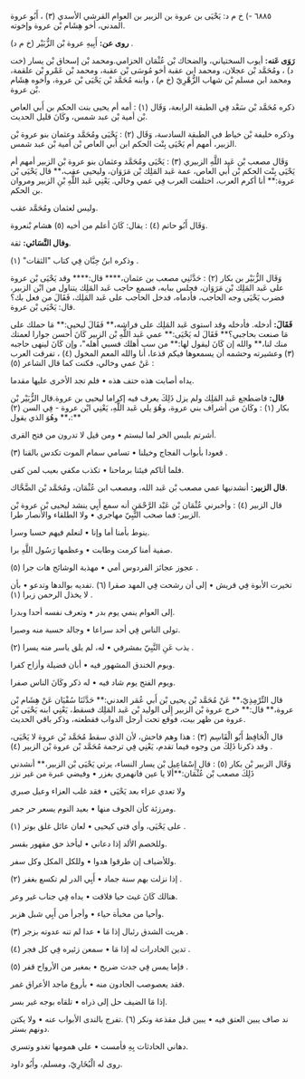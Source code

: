 ٦٨٨٥ -) خ م د: يَحْيَى بن عروة بن الزبير بن العوام القرشي الأسدي (٣) ، أَبُو عروة المدني، أخو هِشَام بْن عروة وإخوته.

**روى عن:** أَبِيهِ عروة بْن الزُّبَيْر (خ م د) .

**رَوَى عَنه:** أيوب السختياني، والضحاك بْن عُثْمَان الحزامي.ومحمد بْن إسحاق بْن يسار (خت د) ، ومُحَمَّد بْن عجلان، ومحمد ابن عقبة أخو مُوسَى بْن عقبة، ومحمد بْن عَمْرو بْن علقمة، ومحمد ابن مسلم بْن شهاب الزُّهْرِيّ (خ م) ، وابنه مُحَمَّد بْن يَحْيَى بْن عروة، وأخوه هِشَام بْن عروة.

ذكره مُحَمَّد بْن سَعْد فِي الطبقة الرابعة، وَقَال (١) : أمه أم يحيى بنت الحكم بن أَبي العاص بْن أمية بْن عبد شمس، وكَانَ قليل الحديث.

وذكره خليفة بْن خياط في الطبقة السادسة، وَقَال (٢) : يَحْيَى ومُحَمَّد وعثمان بنو عروة بْن الزبير، أمهم أم يَحْيَى بِنْت الحكم ابن أَبي العاص بْن أمية بْن عبد شمس.

وَقَال مصعب بْن عَبد اللَّهِ الزبيري (٣) : يَحْيَى ومُحَمَّد وعثمان بنو عروة بْن الزبير أمهم أم يَحْيَى بِنْت الحكم بْن أَبي العاص، عمة عَبد المَلِك بْن مَرَوَان، وليحيى عقب،** قال يَحْيَى بْن عروة:** أنا أكرم العرب، اختلفت العرب فِي عمي وخالي. يَعْنِي عَبد اللَّهِ بْنِ الزبير ومروان بن الحكم.

وليس لعثمان ومُحَمَّد عقب.

وَقَال أَبُو حاتم (٤) : يقال: كَانَ أعلم من أخيه (٥) هشام بْنعروة.

**وفال النَّسَائي:** ثقة.

وذكره ابنُ حِبَّان فِي كتاب "الثقات" (١) .

وَقَال الزُّبَيْر بن بكار (٢) : حَدَّثَنِي مصعب بن عثمان،**** قال:**** وقد يَحْيَى بْن عروة على عَبد المَلِك بْن مَرَوَان، فجلس ببابه، فسمع حاجب عَبد المَلِك يتناول من ابْن الزبير، فضرب يَحْيَى وجه الحاجب، فأدماه، فدخل الحاجب على عَبد المَلِك، فَقَالَ من فعل بك؟ قال: يَحْيَى بْن عروة.

**فَقَالَ:** أدخله. فأدخله وقد استوى عَبد المَلِك على فراشه،** فَقَالَ ليحيى:** مَا حملك على مَا صنعت بحاجبي؟** فَقَالَ له يَحْيَى:** عمي عَبد اللَّهِ بْن الزبير كَانَ أحسن جوارا لعمتك منك لنا،** والله إن كَانَ ليقول لها:** من سب أهلك فسبي أهله"، وإن كَانَ لينهى حاجبه (٣) وعشيرته وحشمه أن يسمعوها فيكم قذعا، أنا والله المعم المخول (٤) ، تفرقت العرب عَنْ عمي وخالي، فكنت كما قال الشاعر (٥) :

يداه أصابت هذه حتف هذه • فلم تجد الأخرى عليها مقدما.

**قال:** فاضطجع عَبد المَلِك ولم يزل ذَلِكَ يعرف فيه إكراما ليحيى بن عروة.قال الزُّبَيْر بْن بكار (١) : وكَانَ من أشراف بني عروة، وهُوَ يلي عَبد اللَّهِ، يَعْنِي ابْن عروة - فِي السن (٢) ،** وهُوَ الذي يقول:**

أشرتم بلبس الخر لما لبستم • ومن قيل لا تدرون من فتح القرى.

قعودا بأبواب الفجاج وخيلنا • تسامي سمام الموت تكدس بالقنا (٣) .

فلما أتاكم فيئنا برماحنا • تكذب مكفي بعيب لمن كفى.

**قال الزبير:** أنشدنيها عمي مصعب بْن عَبد الله، ومصعب ابن عُثْمَان، ومُحَمَّد بْن الضَّحَّاك.

قال الزبير (٤) : وأخبرني عُثْمَان بْن عَبْد الرَّحْمَنِ أنه سمع أَبِي ينشد ليحيى بْن عروة بْن الزبير: فما صحب النَّبِيّ مهاجري • ولا الطلقاء والأنصار طرا.

ينوط بأمنا أما وإنا • لنعلم فيهم حسبا وسرا.

صفية أمنا كرمت وطابت • وعظمها رَسُول اللَّهِ برا.

عجوز عجائز الفردوس أمي • مهذبة الوشائج هات جرا (٥) .

تخيرت الأبوة فِي قريش • إلى أن رشحت فِي المهد صقرا (٦) .تفديه بوالدها وتدعو • بأن لا يخذل الرحمن زبرا (١) .

إلى العوام ينمي يوم بدر • وتعرف نفسه أحدا وبدرا.

تولى الناس فِي أحد سراعا • وجالد حسبة منه وصبرا.

يذب عَنِ النَّبِيّ بمشرفي • له، لم يلق ياسر منه يسرا (٢) .

ويوم الخندق المشهور فيه • أبان فضيلة وأزاح كفرا.

ويوم الفتح يوم شاد فيه • له ذكر وكَانَ الناس صفرا.

قال التِّرْمِذِيّ،** عَنْ مُحَمَّد بْن يحيى بْن أَبي عُمَر العدني:** حَدَّثَنَا سُفْيَان عَنْ هِشَام بْن عروة،** قال:** خرج عروة بْن الزبير إِلَى الوليد بْن عَبد المَلِك فسقط، يَعْنِي ابنه يَحْيَى بْن عروة من ظهر بيت، فوقع تحت أرجل الدواب فقطعته، وذكر باقي الحديث.

قال الْحَافِظ أَبُو الْقَاسِم (٣) : هذا وهم فاحش، لأن الذي سقط مُحَمَّد بْن عروة لا يَحْيَى، وقد ذكرنا ذَلِكَ من وجوه فيما تقدم، يَعْنِي فِي ترجمة مُحَمَّد بْن عروة بْن الزبير (٤) .

وَقَال الزبير بْن بكار (٥) : قال إِسْمَاعِيل بْن يسار النساء، يرثي يَحْيَى بْن الزبير،** أنشدني ذَلِكَ مصعب بْن عُثْمَان:**ألا يا عين فانهمري بغزر • وفيضي عبرة من غير نزر

ولا تعدي عزاء بعد يَحْيَى • فقد غلب العزاء وعيل صبري

ومرزئة كأن الجوف منها • بعيد النوم يسعر حر جمر.

على يَحْيَى، وأي فتى كيحيى • لعان عائل غلق بوتر (١) .

وللخصم الألد إذا دعاني • ليأخذ حق مقهور بقسر.

وللأضياف إن طرقوا هدوا • وللكل المكل وكل سفر.

إذا نزلت بهم سنة جماد • أَبِي الدر لم تكسع بغفر (٢) .

هنالك كَانَ غيث حيا فلاقت • يداه فِي جناب غير وعر.

وأحيا من مخبأة حياء • وأجرأ من أَبِي شبل هزبر.

هريت الشدق رئبال إذا مَا • عدا لم تنه عدوته بزجر (٣) .

تدين الخادرات له إذا مَا • سمعن زئيره فِي كل فجر (٤) .

فإما يمس فِي جدث ضريح • بمغبر من الأرواح قفر (٥) .

فقد يعصوصب الجادون منه • بأروع ماجد الأعراق غمر.

إذا مَا الضيف حل إلى ذراه • تلقاه بوجه غير بسر.

ند صاف يبين العتق فيه • يبين قبل مقذعة ونكر (٦) .تفرج بالندى الأبواب عنه • ولا يكتن دونهم بستر.

دهاني الحادثات بِهِ فأمست • علي همومها تغدو وتسري.

روى له الْبُخَارِيّ، ومسلم، وأَبُو داود.